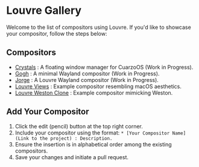 # Louvre Gallery

Welcome to the list of compositors using Louvre. If you'd like to showcase your compositor, follow the steps below:

## Compositors

* [Crystals](https://github.com/CuarzoSoftware/Crystals) : A floating window manager for CuarzoOS (Work in Progress).
* [Gogh](https://github.com/xTrayambak/gogh) : A minimal Wayland compositor (Work in Progress).
* [Jorge](https://github.com/diego-est/jorge) : A Louvre Wayland compositor (Work in Progress).
* [Louvre Views](https://cuarzosoftware.github.io/Louvre/md_md__examples.html#views) : Example compositor resembling macOS aesthetics.
* [Louvre Weston Clone](https://cuarzosoftware.github.io/Louvre/md_md__examples.html#weston) : Example compositor mimicking Weston.

## Add Your Compositor

1. Click the edit (pencil) button at the top right corner.
2. Include your compositor using the format: `* [Your Compositor Name](Link to the project) : Description.`
3. Ensure the insertion is in alphabetical order among the existing compositors.
4. Save your changes and initiate a pull request.
